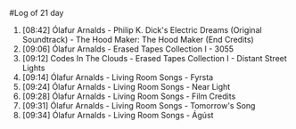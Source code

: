 #Log of 21 day

1. [08:42] Ólafur Arnalds - Philip K. Dick's Electric Dreams (Original Soundtrack) - The Hood Maker: The Hood Maker (End Credits)
1. [09:06] Ólafur Arnalds - Erased Tapes Collection I - 3055
1. [09:12] Codes In The Clouds - Erased Tapes Collection I - Distant Street Lights
1. [09:14] Ólafur Arnalds - Living Room Songs - Fyrsta
1. [09:24] Ólafur Arnalds - Living Room Songs - Near Light
1. [09:28] Ólafur Arnalds - Living Room Songs - Film Credits
1. [09:31] Ólafur Arnalds - Living Room Songs - Tomorrow's Song
1. [09:34] Ólafur Arnalds - Living Room Songs - Ágúst
